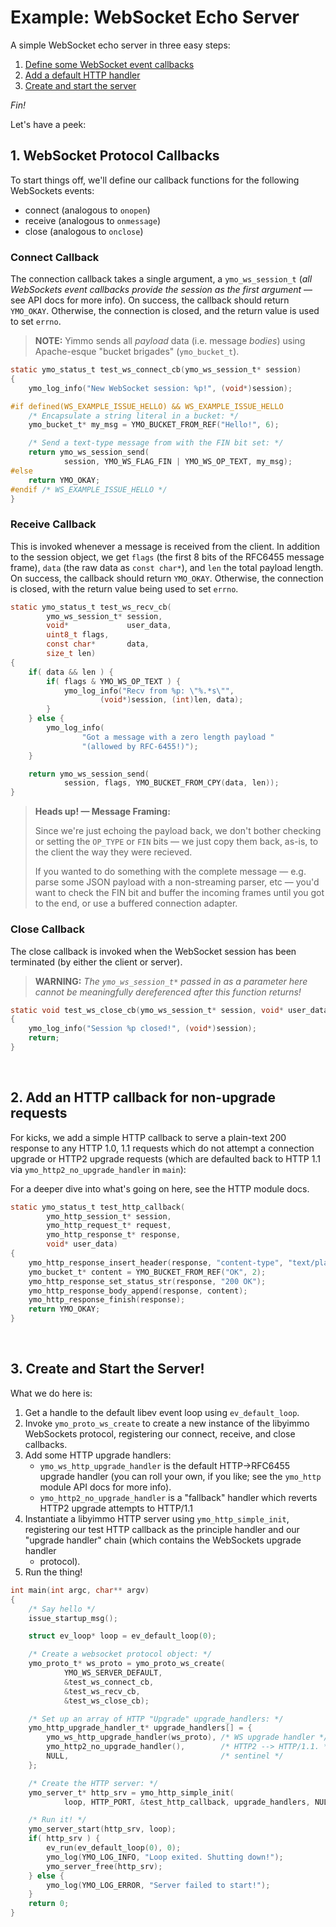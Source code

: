# Example: WebSocket Echo Server

A simple WebSocket echo server in three easy steps:

 1. [Define some WebSocket event callbacks](#1-websocket-protocol-callbacks)
 2. [Add a default HTTP handler](#2-add-an-http-callback-for-non-upgrade-requests)
 3. [Create and start the server](#3-create-and-start-the-server)

*Fin!*

Let's have a peek:
<br />

## 1. WebSocket Protocol Callbacks

To start things off, we'll define our callback functions for the following
WebSockets events:

- connect (analogous to `onopen`)
- receive (analogous to `onmessage`)
- close (analogous to `onclose`)



### Connect Callback

The connection callback takes a single argument, a `ymo_ws_session_t` (_all
WebSockets event callbacks provide the session as the first argument_ — see
API docs for more info). On success, the callback should return `YMO_OKAY`.
Otherwise, the connection is closed, and the return value is used to set
`errno`.

> **NOTE:** Yimmo sends all _payload_ data (i.e. message _bodies_) using
> Apache-esque "bucket brigades" (`ymo_bucket_t`).



```C
static ymo_status_t test_ws_connect_cb(ymo_ws_session_t* session)
{
    ymo_log_info("New WebSocket session: %p!", (void*)session);

#if defined(WS_EXAMPLE_ISSUE_HELLO) && WS_EXAMPLE_ISSUE_HELLO
    /* Encapsulate a string literal in a bucket: */
    ymo_bucket_t* my_msg = YMO_BUCKET_FROM_REF("Hello!", 6);

    /* Send a text-type message from with the FIN bit set: */
    return ymo_ws_session_send(
            session, YMO_WS_FLAG_FIN | YMO_WS_OP_TEXT, my_msg);
#else
    return YMO_OKAY;
#endif /* WS_EXAMPLE_ISSUE_HELLO */
}
```

### Receive Callback

This is invoked whenever a message is received from the client. In addition
to the session object, we get `flags` (the first 8 bits of the RFC6455
message frame), `data` (the raw data as `const char*`), and `len` the total
payload length. On success, the callback should return `YMO_OKAY`. Otherwise,
the connection is closed, with the return value being used to set `errno`.



```C
static ymo_status_t test_ws_recv_cb(
        ymo_ws_session_t* session,
        void*             user_data,
        uint8_t flags,
        const char*       data,
        size_t len)
{
    if( data && len ) {
        if( flags & YMO_WS_OP_TEXT ) {
            ymo_log_info("Recv from %p: \"%.*s\"",
                    (void*)session, (int)len, data);
        }
    } else {
        ymo_log_info(
                "Got a message with a zero length payload "
                "(allowed by RFC-6455!)");
    }

    return ymo_ws_session_send(
            session, flags, YMO_BUCKET_FROM_CPY(data, len));
}
```

> **Heads up! — Message Framing:**
>
> Since we're just echoing the payload back, we don't bother
> checking or setting the `OP_TYPE` or `FIN` bits — we just copy them back,
> as-is, to the client the way they were recieved.
>
> If you wanted to do something with the complete message — e.g.  parse some
> JSON payload with a non-streaming parser, etc — you'd want to check the FIN
> bit and buffer the incoming frames until you got to the end, or use a
> buffered connection adapter.


### Close Callback

The close callback is invoked when the WebSocket session has been terminated
(by either the client or server).

> **WARNING:** _The `ymo_ws_session_t*` passed in as a parameter here cannot be
> meaningfully dereferenced after this function returns!_



```C
static void test_ws_close_cb(ymo_ws_session_t* session, void* user_data)
{
    ymo_log_info("Session %p closed!", (void*)session);
    return;
}
```

<br /> 

## 2. Add an HTTP callback for non-upgrade requests

For kicks, we add a simple HTTP callback to serve a plain-text 200 response
to any HTTP 1.0, 1.1 requests which do not attempt a connection upgrade or
HTTP2 upgrade requests (which are defaulted back to HTTP 1.1 via
`ymo_http2_no_upgrade_handler` in `main`):

For a deeper dive into what's going on here, see the HTTP module docs.



```C
static ymo_status_t test_http_callback(
        ymo_http_session_t* session,
        ymo_http_request_t* request,
        ymo_http_response_t* response,
        void* user_data)
{
    ymo_http_response_insert_header(response, "content-type", "text/plain");
    ymo_bucket_t* content = YMO_BUCKET_FROM_REF("OK", 2);
    ymo_http_response_set_status_str(response, "200 OK");
    ymo_http_response_body_append(response, content);
    ymo_http_response_finish(response);
    return YMO_OKAY;
}
```

<br /> 

## 3. Create and Start the Server!

What we do here is:

 1. Get a handle to the default libev event loop using `ev_default_loop`.
 2. Invoke `ymo_proto_ws_create` to create a new instance of the libyimmo
    WebSockets protocol, registering our connect, receive, and close
    callbacks.
 3. Add some HTTP upgrade handlers:
    - `ymo_ws_http_upgrade_handler` is the default HTTP->RFC6455 upgrade
      handler (you can roll your own, if you like; see the `ymo_http` module
      API docs for more info).
    - `ymo_http2_no_upgrade_handler` is a "fallback" handler which reverts
       HTTP2 upgrade attempts to HTTP/1.1
 4. Instantiate a libyimmo HTTP server using `ymo_http_simple_init`,
    registering our test HTTP callback as the principle handler and our
    "upgrade handler" chain (which contains the WebSockets upgrade handler
    + protocol).
 5. Run the thing!


```C
int main(int argc, char** argv)
{
    /* Say hello */
    issue_startup_msg();

    struct ev_loop* loop = ev_default_loop(0);

    /* Create a websocket protocol object: */
    ymo_proto_t* ws_proto = ymo_proto_ws_create(
            YMO_WS_SERVER_DEFAULT,
            &test_ws_connect_cb,
            &test_ws_recv_cb,
            &test_ws_close_cb);

    /* Set up an array of HTTP "Upgrade" upgrade_handlers: */
    ymo_http_upgrade_handler_t* upgrade_handlers[] = {
        ymo_ws_http_upgrade_handler(ws_proto), /* WS upgrade handler */
        ymo_http2_no_upgrade_handler(),        /* HTTP2 --> HTTP/1.1. */
        NULL,                                  /* sentinel */
    };

    /* Create the HTTP server: */
    ymo_server_t* http_srv = ymo_http_simple_init(
            loop, HTTP_PORT, &test_http_callback, upgrade_handlers, NULL);

    /* Run it! */
    ymo_server_start(http_srv, loop);
    if( http_srv ) {
        ev_run(ev_default_loop(0), 0);
        ymo_log(YMO_LOG_INFO, "Loop exited. Shutting down!");
        ymo_server_free(http_srv);
    } else {
        ymo_log(YMO_LOG_ERROR, "Server failed to start!");
    }
    return 0;
}
```

